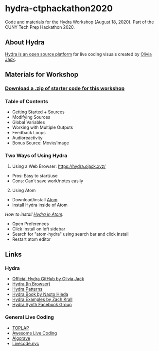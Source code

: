 # hydra-ctphackathon2020
Code and materials for the Hydra Workshop (August 18, 2020). Part of the CUNY Tech Prep Hackathon 2020.

## About Hydra
[Hydra is an open source platform](https://github.com/ojack/hydra) for live coding visuals created by [Olivia Jack](https://ojack.xyz/). 

## Materials for Workshop
### [Download a .zip of starter code for this workshop](https://drive.google.com/drive/folders/1BkOtscY3BwozzdRTPRd3h6A_LFSqXdAM?usp=sharing)

### Table of Contents 
- Getting Started + Sources
- Modifying Sources
- Global Variables
- Working with Multiple Outputs
- Feedback Loops
- Audioreactivity
- Bonus Source: Movie/Image

### Two Ways of Using Hydra
1. Using a Web Browser: https://hydra.ojack.xyz/
- Pros: Easy to start/use
- Cons: Can't save work/notes easily

2. Using Atom
- Download/install [Atom](https://atom.io/)
- Install Hydra inside of Atom

<em>How to install [Hydra in Atom](https://atom.io/packages/atom-hydra):</em>
- Open Preferences
- Click Install on left sidebar
- Search for "atom-hydra" using search bar and click install
- Restart atom editor

## Links

### Hydra 
- [Official Hydra GitHub by Olivia Jack](https://github.com/ojack/hydra)
- [Hydra (In Browser)](https://hydra.ojack.xyz/)
- [Hydra Patterns](https://twitter.com/hydra_patterns)
- [Hydra Book by Naoto Hieda](https://hydra-book.naotohieda.com/#/)
- [Hydra Examples by Zach Krall](https://github.com/zachkrall/hydra-examples)
- [Hydra Synth Facebook Group](https://www.facebook.com/groups/1084288351771117/)

### General Live Coding
- [TOPLAP](https://toplap.org/)
- [Awesome Live Coding](https://github.com/toplap/awesome-livecoding)
- [Algorave](https://algorave.com/)
- [Livecode.nyc](https://livecode.nyc/)
